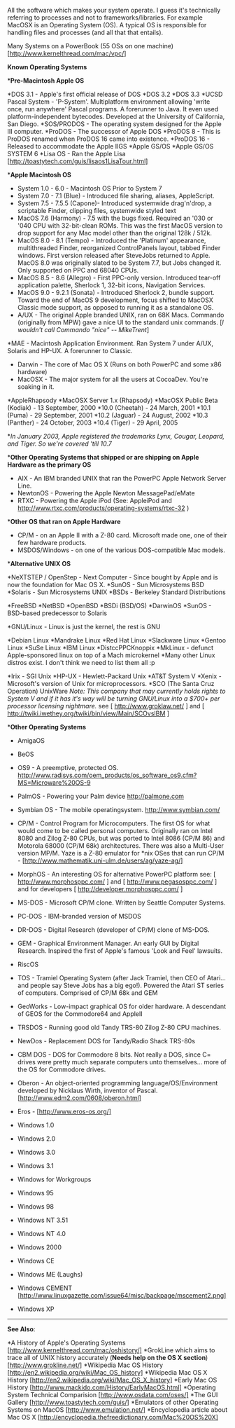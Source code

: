 

All the software which makes your system operate. I guess it's technically referring to processes and not to frameworks/libraries. For example MacOSX is an Operating System (OS).  A typical OS is responsible for handling files and processes
(and all that that entails).

Many Systems on a PowerBook (55 OSs on one machine)  [http://www.kernelthread.com/mac/vpc/]

**Known Operating Systems**

***Pre-Macintosh Apple OS**

*DOS 3.1 -  Apple's first official release of DOS
*DOS 3.2
*DOS 3.3
*UCSD Pascal System - 'P-System'. Multiplatform environment allowing 'write once, run anywhere' Pascal programs. A forerunner to Java.  It even used platform-independent bytecodes. Developed at the University of California, San Diego.
*SOS/PRODOS - The operating system designed for the Apple III computer.
*ProDOS - The successor of Apple DOS
*ProDOS 8 - This is ProDOS renamed when ProDOS 16 came into existence.
*ProDOS 16 - Released to accommodate the Apple IIGS
*Apple GS/OS
*Apple GS/OS SYSTEM 6
*Lisa OS - Ran the Apple Lisa [http://toastytech.com/guis/lisaos1LisaTour.html]

***Apple Macintosh OS**

* System 1.0 - 6.0 - Macintosh OS Prior to System 7
* System 7.0 - 7.1 (Blue) - Introduced file sharing, aliases, AppleScript.
* System 7.5 - 7.5.5 (Capone)-  Introduced systemwide drag'n'drop, a scriptable Finder, clipping files, systemwide styled text
* MacOS 7.6 (Harmony) - 7.5 with the bugs fixed. Required an '030 or '040 CPU with 32-bit-clean ROMs. This was the first MacOS version to drop support for any Mac model other than the original 128k / 512k.
* MacOS 8.0 - 8.1 (Tempo) - Introduced the 'Platinum' appearance, multithreaded Finder, reorganized ControlPanels layout, tabbed Finder windows. First version released after SteveJobs returned to Apple. MacOS 8.0 was originally slated to be System 7.7, but Jobs changed it. Only supported on PPC and 68040 CPUs. 
* MacOS 8.5 - 8.6 (Allegro) - First PPC-only version. Introduced tear-off application palette, Sherlock 1, 32-bit icons, Navigation Services.
* MacOS 9.0 - 9.2.1 (Sonata) - Introduced Sherlock 2, bundle support. Toward the end of MacOS 9 development, focus shifted to MacOSX Classic mode support, as opposed to running it as a standalone OS.
* A/UX - The original Apple branded UNIX, ran on 68K Macs.  Commando (originally from MPW) gave a nice UI to the standard unix commands. [*I wouldn't call Commando "nice" -- MikeTrent*]

*MAE - Macintosh Application Environment. Ran System 7 under A/UX, Solaris and HP-UX. A forerunner to Classic.

* Darwin - The core of Mac OS X (Runs on both PowerPC and some x86 hardware)
* MacOSX - The major system for all the users at CocoaDev. You're soaking in it.

*AppleRhapsody
*MacOSX Server 1.x (Rhapsody)
*MacOSX Public Beta (Kodiak) - 13 September, 2000
*10.0 (Cheetah) - 24 March, 2001
*10.1 (Puma) - 29 September, 2001
*10.2 (Jaguar) - 24 August, 2002
*10.3 (Panther) - 24 October, 2003
*10.4 (Tiger) - 29 April, 2005

**In January 2003, Apple registered the trademarks Lynx, Cougar, Leopard, and Tiger. So we're covered 'till 10.7*


***Other Operating Systems that shipped or are shipping on Apple Hardware as the primary OS**

* AIX - An IBM branded UNIX that ran the PowerPC Apple Network Server Line.
* NewtonOS - Powering the Apple Newton MessagePad/eMate
* RTXC - Powering the Apple iPod (See: AppleiPod and http://www.rtxc.com/products/operating-systems/rtxc-32 )

***Other OS that ran on Apple Hardware**

* CP/M - on an Apple II with a Z-80 card. Microsoft made one, one of their few hardware products.
* MSDOS/Windows - on one of the various DOS-compatible Mac models.

***Alternative UNIX OS**

*NeXTSTEP / OpenStep - Next Computer - Since bought by Apple and is now the foundation for Mac OS X.
*SunOS - Sun Microsystems BSD
*Solaris - Sun Microsystems UNIX
*BSDs - Berkeley Standard Distributions

*FreeBSD
*NetBSD
*OpenBSD
*BSDi (BSD/OS)
*DarwinOS
*SunOS - BSD-based predecessor to Solaris

*GNU/Linux -  Linux is just the kernel, the rest is GNU

*Debian Linux
*Mandrake Linux
*Red Hat Linux
*Slackware Linux
*Gentoo Linux
*SuSe Linux
*IBM Linux
*DistccPPCKnoppix
*MkLinux - defunct Apple-sponsored linux on top of a Mach microkernel
*Many other Linux distros exist. I don't think we need to list them all :p

*Irix - SGI Unix
*HP-UX - Hewlett-Packard Unix
*AT&T System V
*Xenix - Microsoft's version of Unix for microprocessors.
*SCO (The Santa Cruz Operation) UnixWare *Note: This company that may currently holds rights to System V and if it has it's way will be turning GNU/Linux into a $700+ per processor licensing nightmare.* see [ http://www.groklaw.net/ ] and [ http://twiki.iwethey.org/twiki/bin/view/Main/SCOvsIBM ]

***Other Operating Systems**

* AmigaOS
* BeOS
* OS9 - A preemptive, protected OS. http://www.radisys.com/oem_products/os_software_os9.cfm?MS=Microware%20OS-9
* PalmOS - Powering your Palm device http://palmone.com
* Symbian OS - The mobile operatingsystem. http://www.symbian.com/
* CP/M - Control Program for Microcomputers. The first OS for what would come to be called personal computers. Originally ran on Intel 8080 and Zilog Z-80 CPUs, but was ported to Intel 8086 (CP/M 86) and Motorola 68000 (CP/M 68k) architectures. There was also a Multi-User version MP/M. Yaze is a Z-80 emulator for *nix OSes that can run CP/M - [http://www.mathematik.uni-ulm.de/users/ag/yaze-ag/] 
* MorphOS - An interesting OS for alternative PowerPC platform see: [ http://www.morphosppc.com/ ] and [ http://www.pegasosppc.com/ ] and for developers [ http://developer.morphosppc.com/ ]
* MS-DOS - Microsoft CP/M clone. Written by Seattle Computer Systems.
* PC-DOS - IBM-branded version of MSDOS
* DR-DOS - Digital Research (developer of CP/M) clone of MS-DOS.
* GEM - Graphical Environment Manager. An early GUI by Digital Research. Inspired the first of Apple's famous 'Look and Feel' lawsuits.
* RiscOS
* TOS - Tramiel Operating System (after Jack Tramiel, then CEO of Atari... and people say Steve Jobs has a big ego!). Powered the Atari ST series of computers. Comprised of CP/M 68k and GEM
* GeoWorks - Low-impact graphical OS for older hardware. A descendant of GEOS for the Commodore64 and AppleII
* TRSDOS - Running good old Tandy TRS-80 Zilog Z-80 CPU machines.
* NewDos - Replacement DOS for Tandy/Radio Shack TRS-80s
* CBM DOS - DOS for Commodore 8 bits. Not really a DOS, since C= drives were pretty much separate computers unto themselves... more of the OS for Commodore drives.
* Oberon - An object-oriented programming language/OS/Environment developed by Nicklaus Wirth, inventor of Pascal. [http://www.edm2.com/0608/oberon.html]
* Eros - [http://www.eros-os.org/]


* Windows 1.0
* Windows 2.0
* Windows 3.0
* Windows 3.1
* Windows for Workgroups
* Windows 95
* Windows 98
* Windows NT 3.51
* Windows NT 4.0
* Windows 2000
* Windows CE
* Windows ME (Laughs)
* Windows CEMENT [http://www.linuxgazette.com/issue64/misc/backpage/mscement2.png]
* Windows XP



----

**See Also**:

*A History of Apple's Operating Systems [http://www.kernelthread.com/mac/oshistory/]
*GrokLine which aims to trace all of UNIX history accurately (**Needs help on the OS X section**) [http://www.grokline.net/]
*Wikipedia Mac OS History [http://en2.wikipedia.org/wiki/Mac_OS_history]
*Wikipedia Mac OS X History [http://en2.wikipedia.org/wiki/Mac_OS_X_history]
*Early Mac OS History [http://www.mackido.com/History/EarlyMacOS.html]
*Operating System Technical Comparision [http://www.osdata.com/oses/]
*The GUI Gallery [http://www.toastytech.com/guis/]
*Emulators of other Operating Systems on MacOS [http://www.emulation.net/]
*Encyclopedia article about Mac OS X [http://encyclopedia.thefreedictionary.com/Mac%20OS%20X]
